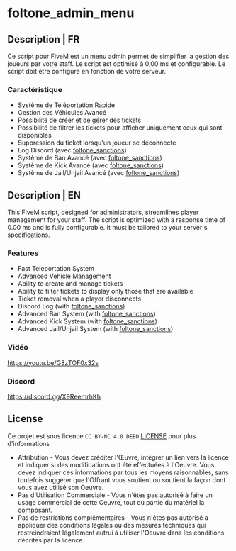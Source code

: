 # foltone_admin_menu

## Description | FR
Ce script pour FiveM est un menu admin permet de simplifier la gestion des joueurs par votre staff.
Le script est optimisé à 0,00 ms et configurable.
Le script doit être configuré en fonction de votre serveur.

### Caractéristique
- Système de Téléportation Rapide
- Gestion des Véhicules Avancé
- Possibilité de créer et de gérer des tickets
- Possibilité de filtrer les tickets pour afficher uniquement ceux qui sont disponibles
- Suppression du ticket lorsqu'un joueur se déconnecte
- Log Discord (avec [foltone_sanctions](https://forum.cfx.re/t/paid-standlone-admin-command-ban-kick-jail-fr-en/5157088))
- Système de Ban Avancé (avec [foltone_sanctions](https://forum.cfx.re/t/paid-standlone-admin-command-ban-kick-jail-fr-en/5157088))
- Système de  Kick Avancé (avec [foltone_sanctions](https://forum.cfx.re/t/paid-standlone-admin-command-ban-kick-jail-fr-en/5157088))
- Système de Jail/Unjail Avancé (avec [foltone_sanctions](https://forum.cfx.re/t/paid-standlone-admin-command-ban-kick-jail-fr-en/5157088))

## Description | EN
This FiveM script, designed for administrators, streamlines player management for your staff. The script is optimized with a response time of 0.00 ms and is fully configurable. It must be tailored to your server's specifications.

### Features
- Fast Teleportation System
- Advanced Vehicle Management
- Ability to create and manage tickets
- Ability to filter tickets to display only those that are available
- Ticket removal when a player disconnects
- Discord Log (with [foltone_sanctions](https://forum.cfx.re/t/paid-standlone-admin-command-ban-kick-jail-fr-en/5157088))
- Advanced Ban System (with [foltone_sanctions](https://forum.cfx.re/t/paid-standlone-admin-command-ban-kick-jail-fr-en/5157088))
- Advanced Kick System (with [foltone_sanctions](https://forum.cfx.re/t/paid-standlone-admin-command-ban-kick-jail-fr-en/5157088))
- Advanced Jail/Unjail System (with [foltone_sanctions](https://forum.cfx.re/t/paid-standlone-admin-command-ban-kick-jail-fr-en/5157088))

### Vidéo
https://youtu.be/G8zTOF0x32s

### Discord
https://discord.gg/X9ReemrhKh

## License
Ce projet est sous licence ``CC BY-NC 4.0 DEED`` [LICENSE](https://creativecommons.org/licenses/by-nc/4.0/) pour plus d'informations
- Attribution - Vous devez créditer l'Œuvre, intégrer un lien vers la licence et indiquer si des modifications ont été effectuées à l'Oeuvre. Vous devez indiquer ces informations par tous les moyens raisonnables, sans toutefois suggérer que l'Offrant vous soutient ou soutient la façon dont vous avez utilisé son Oeuvre.
- Pas d’Utilisation Commerciale - Vous n'êtes pas autorisé à faire un usage commercial de cette Oeuvre, tout ou partie du matériel la composant.
- Pas de restrictions complémentaires - Vous n'êtes pas autorisé à appliquer des conditions légales ou des mesures techniques qui restreindraient légalement autrui à utiliser l'Oeuvre dans les conditions décrites par la licence.
